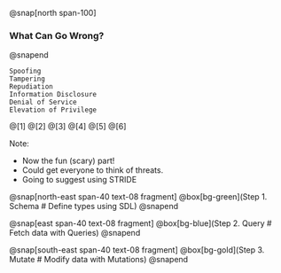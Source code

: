 @snap[north span-100]
### What Can Go Wrong?
@snapend

```
Spoofing
Tampering
Repudiation
Information Disclosure
Denial of Service
Elevation of Privilege
```
@[1]
@[2]
@[3]
@[4]
@[5]
@[6]

Note:
- Now the fun (scary) part!
- Could get everyone to think of threats.
- Going to suggest using STRIDE

@snap[north-east span-40 text-08 fragment]
@box[bg-green](Step 1. Schema # Define types using SDL)
@snapend

@snap[east span-40 text-08 fragment]
@box[bg-blue](Step 2. Query # Fetch data with Queries)
@snapend

@snap[south-east span-40 text-08 fragment]
@box[bg-gold](Step 3. Mutate # Modify data with Mutations)
@snapend